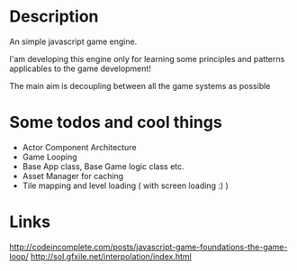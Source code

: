 # Description

An simple javascript game engine.

I'am developing this engine only for learning some principles 
and patterns applicables to the game development!

The main aim is decoupling between all the game systems as possible

Some todos and cool things
===================================
* Actor Component Architecture
* Game Looping
* Base App class, Base Game logic class etc.
* Asset Manager for caching
* Tile mapping and level loading ( with screen loading :) )

Links
=========

http://codeincomplete.com/posts/javascript-game-foundations-the-game-loop/
http://sol.gfxile.net/interpolation/index.html